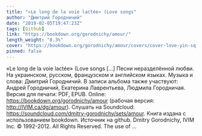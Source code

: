 ```yaml
---
title: "«Le long de la voie lactée» (Love songs"
author: "Дмитрий Городничий"
date: "2019-02-05T19:47:23Z"
tags: [Github]
link: "https://bookdown.org/gorodnichy/amour/"
length_weight: "8.3%"
cover: "https://bookdown.org/gorodnichy/amour/covers/cover-love-yin-sq.jpg"
pinned: false
---
```


«Le long de la voie lactée» (Love songs [...] Песни неразделённой любви. На украинском, русском, французском и английском языках. Музыка и слова: Дмитрий Городничий. В записи альбома также участвуют: Андрей Городничий, Екатерина Лаврентьева, Людмила Городничая. Версия для печати: PDF, EPUB. Online: https://bookdown.org/gorodnichy/amour (рабочая версия: http://IVIM.ca/dg/amour). Слушать на Soundcloud: https://soundcloud.com/dmitry-gorodnichy/sets/amour. Книга издана с использованием bookdown. Источник на github. Dmitry Gorodnichy, IVIM Inc. © 1992-2012. All Rights Reserved. The use of ...
